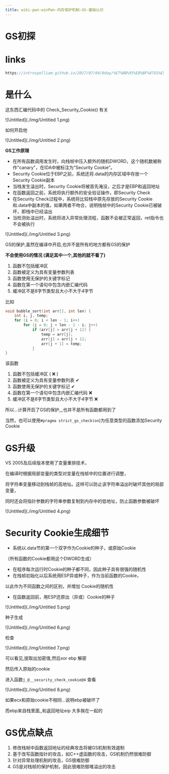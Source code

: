 ```yaml
---
title: wiki-pwn-winPwn-内存保护机制-GS-基础认识
---
```

# GS初探

# links

```cpp
https://introspelliam.github.io/2017/07/04/0day/%E7%BB%95%E8%BF%87GS%E5%AE%89%E5%85%A8%E7%BC%96%E8%AF%91%E7%9A%84%E6%96%B9%E6%B3%95/
```

# 是什么

这东西汇编代码中的 Check_Security_Cookie() 有关

![Untitled](./img/Untitled 1.png)

如何开启他

![Untitled](./img/Untitled 2.png)

**GS工作原理**

- 在所有函数调用发生时，向栈帧中压入额外的随机DWORD，这个随机数被称作"canary"，在IDA中被标注为“Security Cookie”。
- Security Cookie位于EBP之前，系统还将.data的内存区域中存放一个Security Cookie副本
- 当栈发生溢出时，Security Cookie将被首先淹没，之后才是EBP和返回地址
- 在函数返回之前，系统将执行额外的安全验证操作，即Security Check
- 在Security Check过程中，系统将比较栈中原先存放的Security Cookie和.data中副本的值，如果两者不吻合，说明栈帧中的Security Cookie已被破坏，即栈中已经溢出
- 当检测处溢出时，系统将进入异常处理流程，函数不会被正常返回，ret指令也不会被执行

![Untitled](./img/Untitled 3.png)

GS的保护,虽然在编译中开启,也并不是所有的地方都有GS的保护

****不会使用GS的情况 (满足其中一个,其他的就不看了)****

1. 函数不包括缓冲区
2. 函数被定义为具有变量参数列表
3. 函数使用无保护的关键字标记
4. 函数在第一个语句中包含内嵌汇编代码
5. 缓冲区不是8字节类型且大小不大于4字节

比如

```cpp
void bubble_sort(int arr[], int len) {
	int i, j, temp;
	for (i = 0; i < len - 1; i++)
		for (j = 0; j < len - 1 - i; j++)
			if (arr[j] > arr[j + 1]) {
				temp = arr[j];
				arr[j] = arr[j + 1];
				arr[j + 1] = temp;
			}
}
```

该函数

1. 函数不包括缓冲区 ( ❌ )
2. 函数被定义为具有变量参数列表 ✔
3. 函数使用无保护的关键字标记 ✔
4. 函数在第一个语句中包含内嵌汇编代码 ❌
5. 缓冲区不是8字节类型且大小不大于4字节 ❌

所以…计算开启了GS的保护,,,也并不是所有函数都用到了

当然，也可以使用`#pragma strict_gs_check(on`)为任意类型的函数添加Security Cookie

# GS升级

VS 2005及后续版本使用了变量重排技术，

在编译时根据局部变量的类型对变量在栈帧中的位置进行调整，

将字符串变量移动到栈帧的高地址。这样可以防止该字符串溢出时破坏其他的局部变量，

同时还会将指针参数的字符串参数复制到内存中的低地址，防止函数参数被破坏

![Untitled](./img/Untitled 4.png)

# ****Security Cookie生成细节****

- 系统以.data节的第一个双字作为Cookie的种子，或原始Cookie

（所有函数的Cookie都用这个DWORD生成）

- 在程序每次运行时Cookie的种子都不同，因此种子具有很强的随机性
- 在栈帧初始化以后系统用ESP异或种子，作为当前函数的Cookie，

以此作为不同函数之间的区别，并增加 Cookie的随机性

- 在函数返回前，用ESP还原出（异或）Cookie的种子

![Untitled](./img/Untitled 5.png)

种子生成

![Untitled](./img/Untitled 6.png)

检查

![Untitled](./img/Untitled 7.png)

可以看见,提取出加密值,然后xor ebp 解密

然后传入原始的cookie

进入函数`j_@__security_check_cookie@4` 查看

![Untitled](./img/Untitled 8.png)

如果ecx和原始cookie不相同…说明ebp被破坏了

而ebp来自栈里面,,和返回地址eip 大多挨在一起的

# GS优点缺点

1. 修改栈帧中函数返回地址的经典攻击将被GS机制有效遏制
2. 基于改写函数指针的攻击，如C++虚函数的攻击，GS机制仍然很难防御
3. 针对异常处理机制的攻击，GS很难防御
4. GS是对栈帧的保护机制，因此很难防御堆溢出的攻击